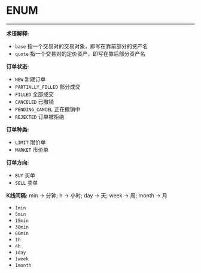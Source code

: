 # ENUM

---

**术语解释:**
*   `base` 指一个交易对的交易对象，即写在靠前部分的资产名
*   `quote` 指一个交易对的定价资产，即写在靠后部分资产名

**订单状态:**

*   `NEW` 新建订单
*   `PARTIALLY_FILLED` 部分成交
*   `FILLED` 全部成交
*   `CANCELED` 已撤销
*   `PENDING_CANCEL` 正在撤销中
*   `REJECTED` 订单被拒绝

**订单种类:**
*   `LIMIT` 限价单
*   `MARKET` 市价单

**订单方向:**

*   `BUY` 买单
*   `SELL` 卖单

**K线间隔:**
min -> 分钟; h -> 小时; day -> 天; week -> 周; month -> 月
*   `1min`
*   `5min`
*   `15min`
*   `30min`
*   `60min`
*   `1h`
*   `4h`
*   `1day`
*   `1week`
*   `1month`